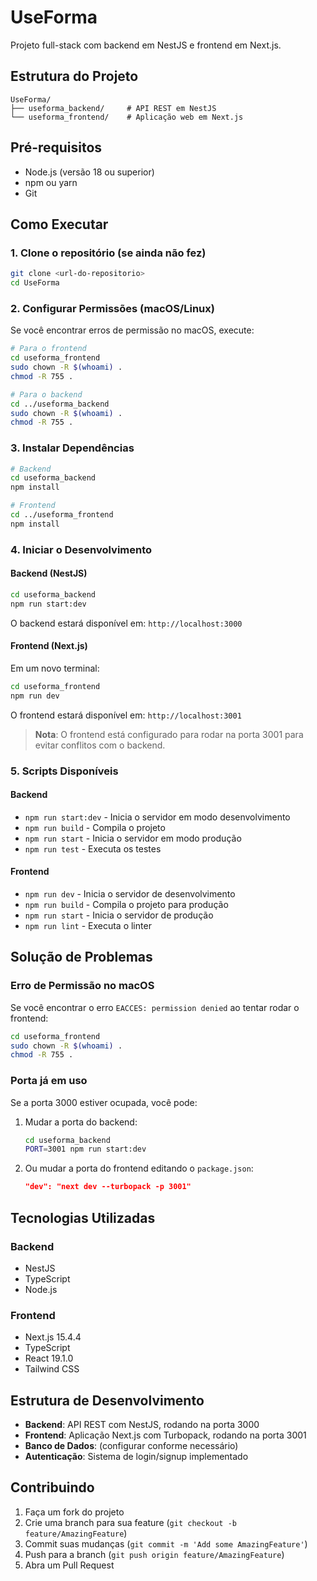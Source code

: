 # UseForma

Projeto full-stack com backend em NestJS e frontend em Next.js.

## Estrutura do Projeto

```
UseForma/
├── useforma_backend/     # API REST em NestJS
└── useforma_frontend/    # Aplicação web em Next.js
```

## Pré-requisitos

- Node.js (versão 18 ou superior)
- npm ou yarn
- Git

## Como Executar

### 1. Clone o repositório (se ainda não fez)

```bash
git clone <url-do-repositorio>
cd UseForma
```

### 2. Configurar Permissões (macOS/Linux)

Se você encontrar erros de permissão no macOS, execute:

```bash
# Para o frontend
cd useforma_frontend
sudo chown -R $(whoami) .
chmod -R 755 .

# Para o backend
cd ../useforma_backend
sudo chown -R $(whoami) .
chmod -R 755 .
```

### 3. Instalar Dependências

```bash
# Backend
cd useforma_backend
npm install

# Frontend
cd ../useforma_frontend
npm install
```

### 4. Iniciar o Desenvolvimento

#### Backend (NestJS)

```bash
cd useforma_backend
npm run start:dev
```

O backend estará disponível em: `http://localhost:3000`

#### Frontend (Next.js)

Em um novo terminal:

```bash
cd useforma_frontend
npm run dev
```

O frontend estará disponível em: `http://localhost:3001`

> **Nota**: O frontend está configurado para rodar na porta 3001 para evitar conflitos com o backend.

### 5. Scripts Disponíveis

#### Backend
- `npm run start:dev` - Inicia o servidor em modo desenvolvimento
- `npm run build` - Compila o projeto
- `npm run start` - Inicia o servidor em modo produção
- `npm run test` - Executa os testes

#### Frontend
- `npm run dev` - Inicia o servidor de desenvolvimento
- `npm run build` - Compila o projeto para produção
- `npm run start` - Inicia o servidor de produção
- `npm run lint` - Executa o linter

## Solução de Problemas

### Erro de Permissão no macOS

Se você encontrar o erro `EACCES: permission denied` ao tentar rodar o frontend:

```bash
cd useforma_frontend
sudo chown -R $(whoami) .
chmod -R 755 .
```

### Porta já em uso

Se a porta 3000 estiver ocupada, você pode:

1. Mudar a porta do backend:
   ```bash
   cd useforma_backend
   PORT=3001 npm run start:dev
   ```

2. Ou mudar a porta do frontend editando o `package.json`:
   ```json
   "dev": "next dev --turbopack -p 3001"
   ```

## Tecnologias Utilizadas

### Backend
- NestJS
- TypeScript
- Node.js

### Frontend
- Next.js 15.4.4
- TypeScript
- React 19.1.0
- Tailwind CSS

## Estrutura de Desenvolvimento

- **Backend**: API REST com NestJS, rodando na porta 3000
- **Frontend**: Aplicação Next.js com Turbopack, rodando na porta 3001
- **Banco de Dados**: (configurar conforme necessário)
- **Autenticação**: Sistema de login/signup implementado

## Contribuindo

1. Faça um fork do projeto
2. Crie uma branch para sua feature (`git checkout -b feature/AmazingFeature`)
3. Commit suas mudanças (`git commit -m 'Add some AmazingFeature'`)
4. Push para a branch (`git push origin feature/AmazingFeature`)
5. Abra um Pull Request 